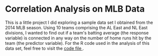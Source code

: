 <h1> Correlation Analysis on MLB Data </h1> 

This is a little project I did exploring a sample data set I obtained from the 2014 MLB season. Using 10 teams comprising
the AL East and NL East divisions, I wanted to find out if a team's batting average (the response variable) is connected in any way on the 
number of home runs hit by the team (the predictor variable). For the R code used in the analysis of this data set, feel free to visit the <a href="        "> code file </a> . 

